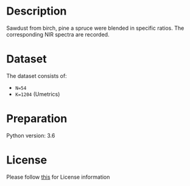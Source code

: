 # Description
Sawdust from birch, pine a spruce were blended in specific ratios. The corresponding NIR spectra are recorded.

# Dataset
The dataset consists of:

- `N=54`
- `K=1204`  (Umetrics)

# Preparation
Python version: 3.6 

# License
Please follow [this](https://creativecommons.org/licenses/by-sa/4.0/) for License information